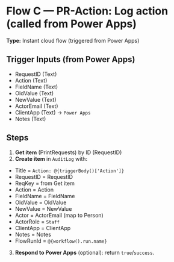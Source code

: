 # Flow C — PR-Action: Log action (called from Power Apps)

**Type:** Instant cloud flow (triggered from Power Apps)

## Trigger Inputs (from Power Apps)
- RequestID (Text)
- Action (Text)
- FieldName (Text)
- OldValue (Text)
- NewValue (Text)
- ActorEmail (Text)
- ClientApp (Text) → `Power Apps`
- Notes (Text)

## Steps
1) **Get item** (PrintRequests) by ID (RequestID)
2) **Create item** in `AuditLog` with:
- Title = `Action: @{triggerBody()['Action']}`
- RequestID = RequestID
- ReqKey = from Get item
- Action = Action
- FieldName = FieldName
- OldValue = OldValue
- NewValue = NewValue
- Actor = ActorEmail (map to Person)
- ActorRole = `Staff`
- ClientApp = ClientApp
- Notes = Notes
- FlowRunId = `@{workflow().run.name}`
3) **Respond to Power Apps** (optional): return `true`/`success`.
